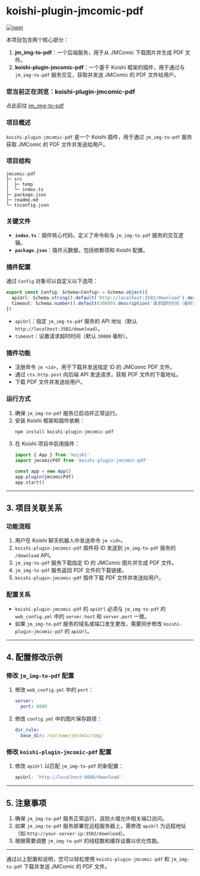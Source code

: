 # koishi-plugin-jmcomic-pdf

[![npm](https://img.shields.io/npm/v/koishi-plugin-jmcomic-pdf?style=flat-square)](https://www.npmjs.com/package/koishi-plugin-jmcomic-pdf)


本项目包含两个核心部分：
1. **jm_img-to-pdf**：一个后端服务，用于从 JMComic 下载图片并生成 PDF 文件。
2. **koishi-plugin-jmcomic-pdf**：一个基于 Koishi 框架的插件，用于通过与 `jm_img-to-pdf` 服务交互，获取并发送 JMComic 的 PDF 文件给用户。

### 您当前正在浏览：koishi-plugin-jmcomic-pdf
点此前往 [jm_img-to-pdf](https://github.com/WaveYo/jm_img-to-pdf)


### 项目概述
`koishi-plugin-jmcomic-pdf` 是一个 Koishi 插件，用于通过 `jm_img-to-pdf` 服务获取 JMComic 的 PDF 文件并发送给用户。

### 项目结构
```
jmcomic-pdf     
├─ src          
│  ├─ temp      
│  └─ index.ts  
├─ package.json 
├─ readme.md    
└─ tsconfig.json
```

### 关键文件
- **`index.ts`**：插件核心代码，定义了命令和与 `jm_img-to-pdf` 服务的交互逻辑。
- **`package.json`**：插件元数据，包括依赖项和 Koishi 配置。

### 插件配置
通过 `Config` 对象可以自定义以下选项：
```typescript
export const Config: Schema<Config> = Schema.object({
  apiUrl: Schema.string().default('http://localhost:3502/download').description('后端 API 地址'),
  timeout: Schema.number().default(30000).description('请求超时时间（毫秒）'),
})
```
- `apiUrl`：指定 `jm_img-to-pdf` 服务的 API 地址（默认 `http://localhost:3502/download`）。
- `timeout`：设置请求超时时间（默认 `30000` 毫秒）。

### 插件功能
- 注册命令 `jm <id>`，用于下载并发送指定 ID 的 JMComic PDF 文件。
- 通过 `ctx.http.post` 向后端 API 发送请求，获取 PDF 文件的下载地址。
- 下载 PDF 文件并发送给用户。

### 运行方式
1. 确保 `jm_img-to-pdf` 服务已启动并正常运行。
2. 安装 Koishi 框架和插件依赖：
   ```bash
   npm install koishi-plugin-jmcomic-pdf
   ```
3. 在 Koishi 项目中启用插件：
   ```typescript
   import { App } from 'koishi'
   import jmcomicPdf from 'koishi-plugin-jmcomic-pdf'

   const app = new App()
   app.plugin(jmcomicPdf)
   app.start()
   ```

---

## 3. 项目关联关系

### 功能流程
1. 用户在 Koishi 聊天机器人中发送命令 `jm <id>`。
2. `koishi-plugin-jmcomic-pdf` 插件将 ID 发送到 `jm_img-to-pdf` 服务的 `/download` API。
3. `jm_img-to-pdf` 服务下载指定 ID 的 JMComic 图片并生成 PDF 文件。
4. `jm_img-to-pdf` 服务返回 PDF 文件的下载链接。
5. `koishi-plugin-jmcomic-pdf` 插件下载 PDF 文件并发送给用户。

### 配置关系
- `koishi-plugin-jmcomic-pdf` 的 `apiUrl` 必须与 `jm_img-to-pdf` 的 `web_config.yml` 中的 `server.host` 和 `server.port` 一致。
- 如果 `jm_img-to-pdf` 服务的域名或端口发生更改，需要同步修改 `koishi-plugin-jmcomic-pdf` 的 `apiUrl`。

---

## 4. 配置修改示例

### 修改 `jm_img-to-pdf` 配置
1. 修改 `web_config.yml` 中的 `port`：
   ```yaml
   server:
     port: 8080
   ```
2. 修改 `config.yml` 中的图片保存路径：
   ```yaml
   dir_rule:
     base_dir: /var/www/jmcomic/img/
   ```

### 修改 `koishi-plugin-jmcomic-pdf` 配置
1. 修改 `apiUrl` 以匹配 `jm_img-to-pdf` 的新配置：
   ```typescript
   apiUrl: 'http://localhost:8080/download'
   ```

---

## 5. 注意事项
1. 确保 `jm_img-to-pdf` 服务正常运行，且防火墙允许相关端口访问。
2. 如果 `jm_img-to-pdf` 服务部署在远程服务器上，需修改 `apiUrl` 为远程地址（如 `http://your-server-ip:3502/download`）。
3. 根据需要调整 `jm_img-to-pdf` 的线程数和缓存设置以优化性能。

---

通过以上配置和说明，您可以轻松使用 `koishi-plugin-jmcomic-pdf` 和 `jm_img-to-pdf` 下载并发送 JMComic 的 PDF 文件。
